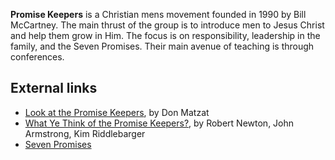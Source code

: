 **Promise Keepers** is a Christian mens movement founded in 1990 by
Bill McCartney. The main thrust of the group is to introduce men to
Jesus Christ and help them grow in Him. The focus is on
responsibility, leadership in the family, and the Seven Promises.
Their main avenue of teaching is through conferences.


## External links

-   [Look at the Promise Keepers](http://www.mtio.com/articles/aissar105.htmInside),
    by Don Matzat
-   [What Ye Think of the Promise Keepers?](http://www.mtio.com/articles/aissar92.htm),
    by Robert Newton, John Armstrong, Kim Riddlebarger
-   [Seven Promises](http://www.promisekeepers.org/faqscore24)



